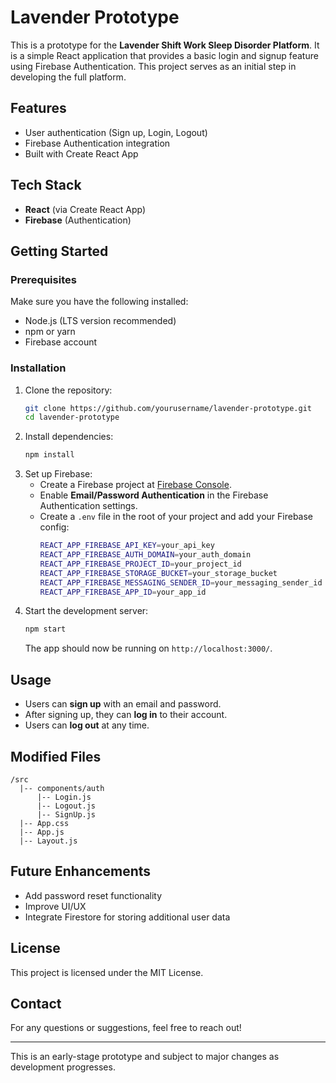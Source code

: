 # Lavender Prototype

This is a prototype for the **Lavender Shift Work Sleep Disorder Platform**. It is a simple React application that provides a basic login and signup feature using Firebase Authentication. This project serves as an initial step in developing the full platform.

## Features

- User authentication (Sign up, Login, Logout)
- Firebase Authentication integration
- Built with Create React App

## Tech Stack

- **React** (via Create React App)
- **Firebase** (Authentication)

## Getting Started

### Prerequisites

Make sure you have the following installed:

- Node.js (LTS version recommended)
- npm or yarn
- Firebase account

### Installation

1. Clone the repository:
   ```sh
   git clone https://github.com/yourusername/lavender-prototype.git
   cd lavender-prototype
   ```
2. Install dependencies:
   ```sh
   npm install
   ```
3. Set up Firebase:
   - Create a Firebase project at [Firebase Console](https://console.firebase.google.com/).
   - Enable **Email/Password Authentication** in the Firebase Authentication settings.
   - Create a `.env` file in the root of your project and add your Firebase config:
     ```sh
     REACT_APP_FIREBASE_API_KEY=your_api_key
     REACT_APP_FIREBASE_AUTH_DOMAIN=your_auth_domain
     REACT_APP_FIREBASE_PROJECT_ID=your_project_id
     REACT_APP_FIREBASE_STORAGE_BUCKET=your_storage_bucket
     REACT_APP_FIREBASE_MESSAGING_SENDER_ID=your_messaging_sender_id
     REACT_APP_FIREBASE_APP_ID=your_app_id
     ```
4. Start the development server:
   ```sh
   npm start
   ```
   The app should now be running on `http://localhost:3000/`.

## Usage

- Users can **sign up** with an email and password.
- After signing up, they can **log in** to their account.
- Users can **log out** at any time.

## Modified Files

```
/src
  |-- components/auth
      |-- Login.js
      |-- Logout.js
      |-- SignUp.js
  |-- App.css
  |-- App.js
  |-- Layout.js
```

## Future Enhancements

- Add password reset functionality
- Improve UI/UX
- Integrate Firestore for storing additional user data

## License

This project is licensed under the MIT License.

## Contact

For any questions or suggestions, feel free to reach out!

---

This is an early-stage prototype and subject to major changes as development progresses.

